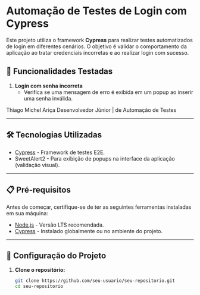 # Automação de Testes de Login com Cypress

Este projeto utiliza o framework **Cypress** para realizar testes automatizados de login em diferentes cenários. O objetivo é validar o comportamento da aplicação ao tratar credenciais incorretas e ao realizar login com sucesso.

## 🚀 Funcionalidades Testadas

1. **Login com senha incorreta**  
   - Verifica se uma mensagem de erro é exibida em um popup ao inserir uma senha inválida.

Thiago Michel Ariça
Desenvolvedor Júnior |  de Automação de Testes




---

## 🛠️ Tecnologias Utilizadas

- [Cypress](https://www.cypress.io/) - Framework de testes E2E.  
- SweetAlert2 - Para exibição de popups na interface da aplicação (validação visual).  

---

## 📋 Pré-requisitos

Antes de começar, certifique-se de ter as seguintes ferramentas instaladas em sua máquina:
- [Node.js](https://nodejs.org/) - Versão LTS recomendada.
- [Cypress](https://www.cypress.io/) - Instalado globalmente ou no ambiente do projeto.

---

## 🔧 Configuração do Projeto

1. **Clone o repositório:**
   ```bash
   git clone https://github.com/seu-usuario/seu-repositorio.git
   cd seu-repositorio
